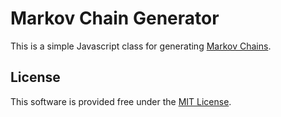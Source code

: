 # Markov Chain Generator

This is a simple Javascript class for generating [Markov Chains](https://en.wikipedia.org/wiki/Markov_chain).

## License

This software is provided free under the [MIT License](LICENSE.txt).
